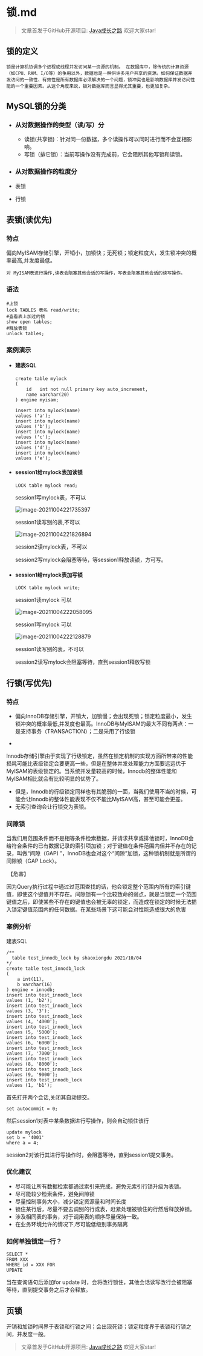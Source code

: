 # 锁.md

> 文章首发于GitHub开源项目: [Java成长之路](https://github.com/shaoxiongdu/java-notes) 欢迎大家star!

## 锁的定义

 	锁是计算机协调多个进程或线程并发访问某一资源的机制。 在数据库中，除传统的计算资源（如CPU、RAM、I/O等）的争用以外，数据也是一种供许多用户共享的资源。如何保证数据并发访问的一致性、有效性是所有数据库必须解决的一个问题，锁冲突也是影响数据库并发访问性能的一个重要因素。从这个角度来说，锁对数据库而言显得尤其重要，也更加复杂。

## MySQL锁的分类

- ### 从对数据操作的类型（读/写）分

  - 读锁(共享锁)：针对同一份数据，多个读操作可以同时进行而不会互相影响。
  - 写锁（排它锁）：当前写操作没有完成前，它会阻断其他写锁和读锁。

- ### 从对数据操作的粒度分

- 表锁
- 行锁

## 表锁(读优先)

### 特点

偏向MyISAM存储引擎，开销小，加锁快；无死锁；锁定粒度大，发生锁冲突的概率最高,并发度最低。

​            `对 MyISAM表进行操作,读表会阻塞其他会话的写操作，写表会阻塞其他会话的读写操作。`

### 语法

```mysql
#上锁
lock TABLES 表名 read/write;
#查看表上加过的锁  
show open tables;
#释放表锁
unlock tables;
```

### 案例演示

- #### 建表SQL

  ```MYSQL
  create table mylock
  (
      id   int not null primary key auto_increment,
      name varchar(20)
  ) engine myisam;
  
  insert into mylock(name)
  values ('a');
  insert into mylock(name)
  values ('b');
  insert into mylock(name)
  values ('c');
  insert into mylock(name)
  values ('d');
  insert into mylock(name)
  values ('e');
  ```

- #### session1给mylock表加读锁

  ```mysql
  LOCK table mylock read;
  ```

  session1写mylock表，不可以

  ![image-20211004221735397](https://gitee.com/ShaoxiongDu/imageBed/raw/master/image-20211004221735397.png)

  session1读写别的表,不可以

  ![image-20211004221826894](https://gitee.com/ShaoxiongDu/imageBed/raw/master/image-20211004221826894.png)

  session2读mylock表，不可以

  session2写mylock会阻塞等待，等session1释放读锁，方可写。

- #### session1给mylock表加写锁

  ```mysql
  LOCK table mylock write;
  ```

  session1读mylock 可以

  ![image-20211004222058095](https://gitee.com/ShaoxiongDu/imageBed/raw/master/image-20211004222058095.png)

  session1写mylock 可以

  ![image-20211004222128879](https://gitee.com/ShaoxiongDu/imageBed/raw/master/image-20211004222128879.png)

  session1读写别的表，不可以

  session2读写mylock会阻塞等待，直到session1释放写锁

## 行锁(写优先)

### 特点

- 偏向InnoDB存储引擎，开销大，加锁慢；会出现死锁；锁定粒度最小，发生锁冲突的概率最低,并发度也最高。 ​ InnoDB与MyISAM的最大不同有两点：一是支持事务（TRANSACTION）；二是采用了行级锁

-
Innodb存储引擎由于实现了行级锁定，虽然在锁定机制的实现方面所带来的性能损耗可能比表级锁定会要更高一些，但是在整体并发处理能力方面要远远优于MyISAM的表级锁定的。当系统并发量较高的时候，Innodb的整体性能和MyISAM相比就会有比较明显的优势了。
- 但是，Innodb的行级锁定同样也有其脆弱的一面，当我们使用不当的时候，可能会让Innodb的整体性能表现不仅不能比MyISAM高，甚至可能会更差。
- 无索引查询会让行锁变为表锁。

### 间隙锁

​ 当我们用范围条件而不是相等条件检索数据，并请求共享或排他锁时，InnoDB会给符合条件的已有数据记录的索引项加锁；对于键值在条件范围内但并不存在的记录，叫做“间隙（GAP)
”，InnoDB也会对这个“间隙”加锁，这种锁机制就是所谓的间隙锁（GAP Lock）。

​ 【危害】

​
因为Query执行过程中通过过范围查找的话，他会锁定整个范围内所有的索引键值，即使这个键值并不存在。间隙锁有一个比较致命的弱点，就是当锁定一个范围键值之后，即使某些不存在的键值也会被无辜的锁定，而造成在锁定的时候无法插入锁定键值范围内的任何数据。在某些场景下这可能会对性能造成很大的危害

### 案例分析

建表SQL

```mysql
/**
  table test_innodb_lock by shaoxiongdu 2021/10/04
*/
create table test_innodb_lock
(
    a int(11),
    b varchar(16)
) engine = innodb;
insert into test_innodb_lock
values (1, 'b2');
insert into test_innodb_lock
values (3, '3');
insert into test_innodb_lock
values (4, '4000');
insert into test_innodb_lock
values (5, '5000');
insert into test_innodb_lock
values (6, '6000');
insert into test_innodb_lock
values (7, '7000');
insert into test_innodb_lock
values (8, '8000');
insert into test_innodb_lock
values (9, '9000');
insert into test_innodb_lock
values (1, 'b1');
```

首先打开两个会话,关闭其自动提交。

```mysql
set autocommit = 0;
```

然后session1对表中某条数据进行写操作，则会自动锁住该行

```mysql
update mylock
set b = '4001'
where a = 4;
```

session2对该行其进行写操作时，会阻塞等待，直到session1提交事务。

### 优化建议

- 尽可能让所有数据检索都通过索引来完成，避免无索引行锁升级为表锁。
- 尽可能较少检索条件，避免间隙锁
- 尽量控制事务大小，减少锁定资源量和时间长度
- 锁住某行后，尽量不要去调别的行或表，赶紧处理被锁住的行然后释放掉锁。
- 涉及相同表的事务，对于调用表的顺序尽量保持一致。
- 在业务环境允许的情况下,尽可能低级别事务隔离

### 如何单独锁定一行？

```mysql
SELECT *
FROM XXX
WHERE id = XXX FOR
UPDATE
```

当在查询语句后添加for update 时，会将改行锁住，其他会话读写改行会被阻塞等待，直到提交事务之后才会释放。

## 页锁

开销和加锁时间界于表锁和行锁之间；会出现死锁；锁定粒度界于表锁和行锁之间，并发度一般。


> 文章首发于GitHub开源项目: [Java成长之路](https://github.com/shaoxiongdu/java-notes) 欢迎大家star!